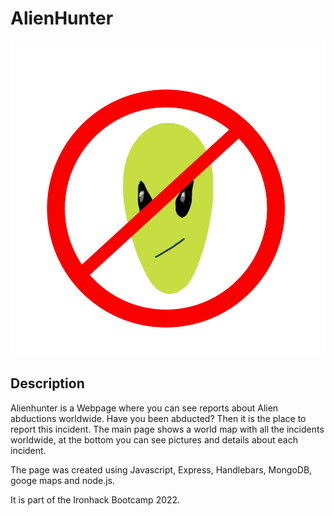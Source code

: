 # AlienHunter

![Alienhunter database!](/public/images/logo-alien-hunters-big.png "Alienhunter Logo")

## Description

Alienhunter is a Webpage where you can see reports about Alien abductions worldwide. Have you been abducted? Then it is the place to report this incident. 
The main page shows a world map with all the incidents worldwide, at the bottom you can see pictures and details about each incident.

The page was created using Javascript, Express, Handlebars, MongoDB, googe maps and node.js.

It is part of the Ironhack Bootcamp 2022.
